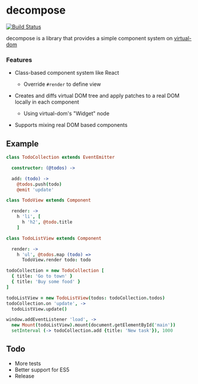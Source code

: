decompose
=========

[![Build Status](https://travis-ci.org/seanchas116/decompose.svg)](https://travis-ci.org/seanchas116/decompose)

decompose is a library that provides a simple component system on [virtual-dom](https://github.com/Matt-Esch/virtual-dom/)

### Features

* Class-based component system like React
  * Override `#render` to define view

* Creates and diffs virtual DOM tree and apply patches to a real DOM locally in each component
  * Using virtual-dom's "Widget" node

* Supports mixing real DOM based components

Example
--------

```coffeescript
class TodoCollection extends EventEmitter

  constructor: (@todos) ->

  add: (todo) ->
    @todos.push(todo)
    @emit 'update'

class TodoView extends Component

  render: ->
    h 'li', [
      h 'h2', @todo.title
    ]

class TodoListView extends Component

  render: ->
    h 'ul', @todos.map (todo) =>
      TodoView.render todo: todo

todoCollection = new TodoCollection [
  { title: 'Go to town' }
  { title: 'Buy some food' }
]

todoListView = new TodoListView(todos: todoCollection.todos)
todoCollection.on 'update', ->
  todoListView.update()

window.addEventListener 'load', ->
  new Mount(todoListView).mount(document.getElementById('main'))
  setInterval (-> todoCollection.add {title: 'New task'}), 1000
```
Todo
--------

* More tests
* Better support for ES5
* Release
